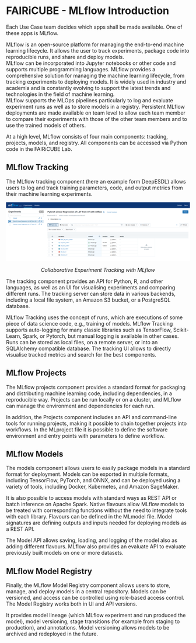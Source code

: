 # FAIRiCUBE - MLflow Introduction

Each Use Case team decides which apps shall be made available. One of these apps is MLflow.

MLflow is an open-source platform for managing the end-to-end machine learning lifecycle. It allows the user to track experiments, package code into reproducible runs, and share and deploy models.<br>
MLflow can be incorporated into Jupyter notebooks or other code and supports multiple programming languages. MLflow provides a comprehensive solution for managing the machine learning lifecycle, from tracking experiments to deploying models. It is widely used in industry and academia and is constantly evolving to support the latest trends and technologies in the field of machine learning.<br>
MLflow supports the MLOps pipelines particularly to log and evaluate experiment runs as well as to store models in a registry​. Persistent MLflow deployments are made available on team level to allow each team member to compare their experiments with those of the other team members and to use the trained models of others.

At a high level, MLflow consists of four main components: tracking, projects, models, and registry. All components can be accessed via Python code in the FAIRiCUBE Lab.


## MLflow Tracking

The MLflow tracking component (here an example form DeepESDL) allows users to log and track training parameters, code, and output metrics from their machine learning experiments.

![mlflow.png](../images/mlflow.png)
<p align = "center">
  <i>Collaborative Experiment Tracking with MLflow</i>
</p>

The tracking component provides an API for Python, R, and other languages, as well as an UI for visualising experiments and comparing different runs. The tracking server can store data in various backends, including a local file system, an Amazon S3 bucket, or a PostgreSQL database.

MLflow Tracking uses the concept of runs, which are executions of some piece of data science code, e.g., training of models. MLflow Tracking supports auto-logging for many classic libraries such as TensorFlow, Scikit-Learn, Spark, or Pytorch, but manual logging is available in other cases. Runs can be stored as local files, on a remote server, or into an SQLAlchemy compatible database. The tracking UI allows to directly visualise tracked metrics and search for the best components.

## MLflow Projects

The MLflow projects component provides a standard format for packaging and distributing machine learning code, including dependencies, in a reproducible way. Projects can be run locally or on a cluster, and MLflow can manage the environment and dependencies for each run.

In addition, the Projects component includes an API and command-line tools for running projects, making it possible to chain together projects into workflows. In the MLproject file it is possible to define the software environment and entry points with parameters to define workflow.

## MLflow Models

The models component allows users to easily package models in a standard format for deployment. Models can be exported in multiple formats, including TensorFlow, PyTorch, and ONNX, and can be deployed using a variety of tools, including Docker, Kubernetes, and Amazon SageMaker.

It is also possible to access models with standard ways as REST API or batch inference on Apache Spark. Native flavours allow MLflow models to be treated with corresponding functions without the need to integrate tools with each library. Flavours can be defined in the MLmodel file. Model signatures are defining outputs and inputs needed for deploying models as a REST API.

The Model API allows saving, loading, and logging of the model also as adding different flavours. MLflow also provides an evaluate API to evaluate previously built models on one or more datasets.

## MLflow Model Registry

Finally, the MLflow Model Registry component allows users to store, manage, and deploy models in a central repository. Models can be versioned, and access can be controlled using role-based access control. The Model Registry works both in UI and API versions.

It provides model lineage (which MLflow experiment and run produced the model), model versioning, stage transitions (for example from staging to production), and annotations. Model versioning allows models to be archived and redeployed in the future.

